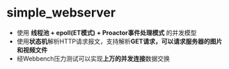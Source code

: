 # simple_webserver
- 使用 **线程池 + epoll(ET模式) + Proactor事件处理模式** 的并发模型
- 使用**状态机**解析HTTP请求报文，支持解析**GET请求，可以请求服务器的图片和视频文件**
- 经Webbench压力测试可以实现**上万的并发连接**数据交换
